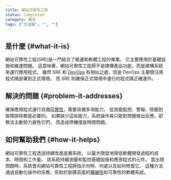 ```yaml
---
title: 網站可靠性工程
status: Completed
category: 概念
tags: ["方法論", "", ""]
---
```


## 是什麼 {#what-it-is}

網站可靠性工程(SRE)是一門結合了維運和軟體工程的專業。
它主要應用於基礎設施和維運問題。
這意味著，網站可靠性工程師不是建構產品功能，而是建構系統來運行應用程式。
雖然 SRE 和 [DevOps](/zh-tw/devops/) 有相似之處，但是 DevOps 主要關注將程式碼部署到正式環境，
而 SRE 則確保正式環境中運行的程式碼正確運作。

## 解決的問題 {#problem-it-addresses}

確保應用程式運行具備[可靠性](/zh-tw/reliability/)，需要具備多項能力，
從效能監控、警報、除錯到故障排除都是必要的。
如果缺少這些能力，系統操作員只能對問題做出反應，卻無法主動努力避免它們，
而造成停機僅是時間問題。

## 如何幫助我們 {#how-it-helps}

網站可靠性工程透過持續改進底層系統，
以最大限度地降低軟體開發過程的成本、時間和工作量。
該系統持續測量和監控基礎設施和應用程式的元件。
當出現問題時，系統會向網站可靠性工程師指示何時、何處以及如何修復它。
這種方法通過自動化操作的任務，有助於創建高度的[擴展性](/zh-tw/scalability/)和可靠性的軟體系統。
